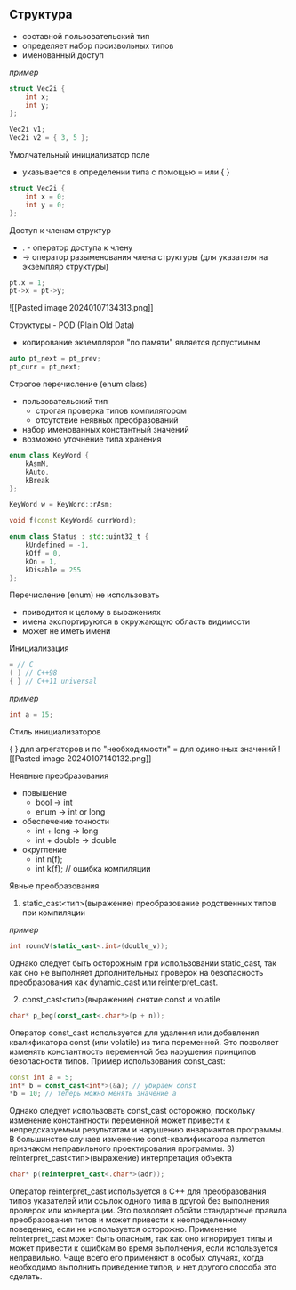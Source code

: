 
## Структура

- составной пользовательский тип
- определяет набор произвольных типов
- именованный доступ

*пример*
```cpp
struct Vec2i {
	int x;
	int y;
};

Vec2i v1;
Vec2i v2 = { 3, 5 };
```

Умолчательный инициализатор поле

- указывается в определении типа с помощью = или { }

```cpp
struct Vec2i {
	int x = 0;
	int y = 0;
};
```

Доступ к членам структур

- . - оператор доступа к члену
- -> оператор разыменования члена структуры (для указателя на экземпляр структуры)
```cpp
pt.x = 1;
pt->x = pt->y;
```

![[Pasted image 20240107134313.png]]


Структуры - POD (Plain Old Data)

- копирование экземпляров "по памяти" является допустимым
```cpp
auto pt_next = pt_prev;
pt_curr = pt_next;
```

Строгое перечисление (enum class)

- пользовательский тип
  - строгая проверка типов компилятором
  - отсутствие неявных преобразований
- набор именованных константный значений
- возможно уточнение типа хранения
```cpp
enum class KeyWord {
	kAsmM,
	kAuto,
	kBreak
};

KeyWord w = KeyWord::rAsm;

void f(const KeyWord& currWord);
```
```cpp
enum class Status : std::uint32_t {
	kUndefined = -1,
	kOff = 0,
	kOn = 1,
	kDisable = 255
};
```

Перечисление (enum)
не использовать

- приводится к целому в выражениях
- имена экспортируются в окружающую область видимости
- может не иметь имени

Инициализация

```cpp
= // C
( ) // C++98
{ } // C++11 universal
```
*пример*
```cpp
int a = 15;
```
Стиль инициализаторов

{ } для агрегаторов и по "необходимости"
= для одиночных значений
![[Pasted image 20240107140132.png]]

Неявные преобразования

- повышение
  - bool -> int
  - enum -> int or long
- обеспечение точности
  - int + long -> long
  - int + double -> double
- округление
  - int n(f);
  - int k{f}; // ошибка компиляции

Явные преобразования

1)  static_cast<тип>(выражение)
	преобразование родственных типов при компиляции
	
*пример*
```cpp
int roundV(static_cast<.int>(double_v));
```
Однако следует быть осторожным при использовании static_cast, так как оно не выполняет дополнительных проверок на безопасность преобразования как dynamic_cast или reinterpret_cast.

2) const_cast<тип>(выражение)
	снятие const и volatile
```cpp
char* p_beg(const_cast<.char*>(p + n));
```
Оператор const_cast используется для удаления или добавления квалификатора const (или volatile) из типа переменной. Это позволяет изменять константность переменной без нарушения принципов безопасности типов. Пример использования const_cast:

```cpp
const int a = 5;
int* b = const_cast<int*>(&a); // убираем const
*b = 10; // теперь можно менять значение a
```

Однако следует использовать const_cast осторожно, поскольку изменение константности переменной может привести к непредсказуемым результатам и нарушению инвариантов программы. В большинстве случаев изменение const-квалификатора является признаком неправильного проектирования программы.
3) reinterpret_cast<тип>(выражение)
	интерпретация объекта
```cpp
char* p(reinterpret_cast<.char*>(adr));
```
Оператор reinterpret_cast используется в C++ для преобразования типов указателей или ссылок одного типа в другой без выполнения проверок или конвертации. Это позволяет обойти стандартные правила преобразования типов и может привести к неопределенному поведению, если не используется осторожно. Применение reinterpret_cast может быть опасным, так как оно игнорирует типы и может привести к ошибкам во время выполнения, если используется неправильно. Чаще всего его применяют в особых случаях, когда необходимо выполнить приведение типов, и нет другого способа это сделать.
